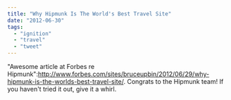 ```yaml
---
title: "Why Hipmunk Is The World's Best Travel Site"
date: "2012-06-30"
tags: 
  - "ignition"
  - "travel"
  - "tweet"
---
```


"Awesome article at Forbes re Hipmunk":http://www.forbes.com/sites/bruceupbin/2012/06/29/why-hipmunk-is-the-worlds-best-travel-site/. Congrats to the Hipmunk team! If you haven't tried it out, give it a whirl.
